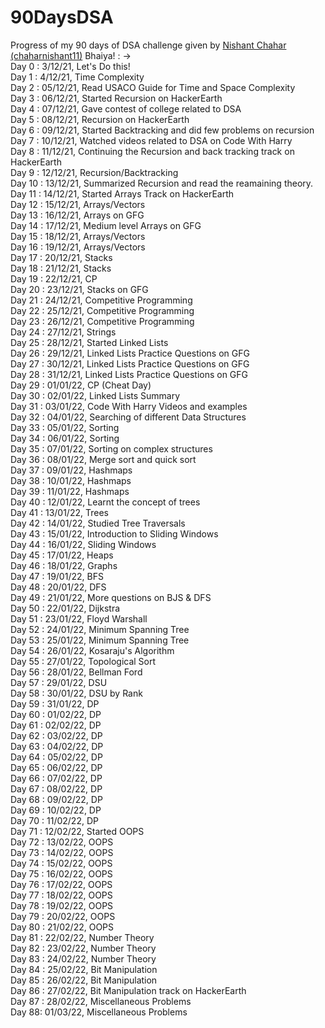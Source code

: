 # 90DaysDSA
Progress of my 90 days of DSA challenge given by [Nishant Chahar (chaharnishant11)](https://github.com/chaharnishant11) Bhaiya! : ->
<br>
Day 0 : 3/12/21, Let's Do this!<br>
Day 1 : 4/12/21, Time Complexity<br>
Day 2 : 05/12/21, Read USACO Guide for Time and Space Complexity<br>
Day 3 : 06/12/21, Started Recursion on HackerEarth<br>
Day 4 : 07/12/21, Gave contest of college related to DSA<br>
Day 5 : 08/12/21, Recursion on HackerEarth<br>
Day 6 : 09/12/21, Started Backtracking and did few problems on recursion<br>
Day 7 : 10/12/21, Watched videos related to DSA on Code With Harry<br>
Day 8 : 11/12/21, Continuing the Recursion and back tracking track on HackerEarth
<br>Day 9 : 12/12/21, Recursion/Backtracking<br>
Day 10 : 13/12/21, Summarized Recursion and read the reamaining theory.<br>
Day 11 : 14/12/21, Started Arrays Track on HackerEarth<br>
Day 12 : 15/12/21, Arrays/Vectors<br>
Day 13 : 16/12/21, Arrays on GFG<br>
Day 14 : 17/12/21, Medium level Arrays on GFG<br>
Day 15 : 18/12/21, Arrays/Vectors<br>
Day 16 : 19/12/21, Arrays/Vectors<br>
Day 17 : 20/12/21, Stacks<br>
Day 18 : 21/12/21, Stacks<br>
Day 19 : 22/12/21, CP<br>
Day 20 : 23/12/21, Stacks on GFG<br>
Day 21 : 24/12/21, Competitive Programming<br>
Day 22 : 25/12/21, Competitive Programming<br>
Day 23 : 26/12/21, Competitive Programming<br>
Day 24 : 27/12/21, Strings<br>
Day 25 : 28/12/21, Started Linked Lists<br>
Day 26 : 29/12/21, Linked Lists Practice Questions on GFG<br>
Day 27 : 30/12/21, Linked Lists Practice Questions on GFG<br>
Day 28 : 31/12/21, Linked Lists Practice Questions on GFG<br>
Day 29 : 01/01/22, CP (Cheat Day)<br>
Day 30 : 02/01/22, Linked Lists Summary<br>
Day 31 : 03/01/22, Code With Harry Videos and examples<br>
Day 32 : 04/01/22, Searching of different Data Structures<br>
Day 33 : 05/01/22, Sorting<br>
Day 34 : 06/01/22, Sorting<br>
Day 35 : 07/01/22, Sorting on complex structures<br>
Day 36 : 08/01/22, Merge sort and quick sort<br>
Day 37 : 09/01/22, Hashmaps<br>
Day 38 : 10/01/22, Hashmaps<br>
Day 39 : 11/01/22, Hashmaps<br>
Day 40 : 12/01/22, Learnt the concept of trees<br>
Day 41 : 13/01/22, Trees<br>
Day 42 : 14/01/22, Studied Tree Traversals<br>
Day 43 : 15/01/22, Introduction to Sliding Windows<br>
Day 44 : 16/01/22, Sliding Windows<br>
Day 45 : 17/01/22, Heaps<br>
Day 46 : 18/01/22, Graphs<br>
Day 47 : 19/01/22, BFS<br>
Day 48 : 20/01/22, DFS<br>
Day 49 : 21/01/22, More questions on BJS & DFS<br>
Day 50 : 22/01/22, Dijkstra<br>
Day 51 : 23/01/22, Floyd Warshall<br>
Day 52 : 24/01/22, Minimum Spanning Tree<br>
Day 53 : 25/01/22, Minimum Spanning Tree<br>
Day 54 : 26/01/22, Kosaraju's Algorithm<br>
Day 55 : 27/01/22, Topological Sort<br>
Day 56 : 28/01/22, Bellman Ford<br>
Day 57 : 29/01/22, DSU<br>
Day 58 : 30/01/22, DSU by Rank<br>
Day 59 : 31/01/22, DP<br>
Day 60 : 01/02/22, DP<br>
Day 61 : 02/02/22, DP<br>
Day 62 : 03/02/22, DP<br>
Day 63 : 04/02/22, DP<br>
Day 64 : 05/02/22, DP<br>
Day 65 : 06/02/22, DP<br>
Day 66 : 07/02/22, DP<br>
Day 67 : 08/02/22, DP<br>
Day 68 : 09/02/22, DP<br>
Day 69 : 10/02/22, DP<br>
Day 70 : 11/02/22, DP<br>
Day 71 : 12/02/22, Started OOPS<br>
Day 72 : 13/02/22, OOPS<br>
Day 73 : 14/02/22, OOPS<br>
Day 74 : 15/02/22, OOPS<br>
Day 75 : 16/02/22, OOPS<br>
Day 76 : 17/02/22, OOPS<br>
Day 77 : 18/02/22, OOPS<br>
Day 78 : 19/02/22, OOPS<br>
Day 79 : 20/02/22, OOPS<br>
Day 80 : 21/02/22, OOPS<br>
Day 81 : 22/02/22, Number Theory<br>
Day 82 : 23/02/22, Number Theory<br>
Day 83 : 24/02/22, Number Theory<br>
Day 84 : 25/02/22, Bit Manipulation<br>
Day 85 : 26/02/22, Bit Manipulation<br>
Day 86 : 27/02/22, Bit Manipulation track on HackerEarth<br>
Day 87 : 28/02/22, Miscellaneous Problems<br>
Day 88: 01/03/22, Miscellaneous Problems








